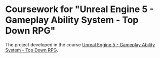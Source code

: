 # Coursework for "Unreal Engine 5 - Gameplay Ability System - Top Down RPG"

The project developed in the course [Unreal Engine 5 - Gameplay Ability System - Top Down RPG](https://www.udemy.com/course/unreal-engine-5-gas-top-down-rpg).
